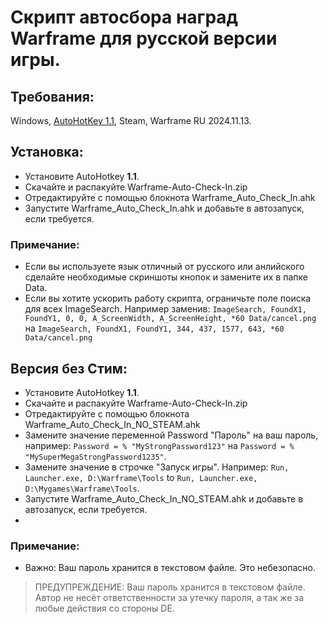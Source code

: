 # Скрипт автосбора наград Warframe для русской версии игры.
## Требования:
Windows, [AutoHotKey 1.1](https://www.autohotkey.com/), Steam, Warframe RU 2024.11.13.

## Установка:
- Установите AutoHotkey __1.1__.
- Скачайте и распакуйте Warframe-Auto-Check-In.zip
- Отредактируйте с помощью блокнота Warframe_Auto_Check_In.ahk
- Запустите Warframe_Auto_Check_In.ahk и добавьте в автозапуск, если требуется.

### Примечание:
- Если вы используете язык отличный от русского или анлийского сделайте необходимые скриншоты кнопок и замените их в папке Data.
- Если вы хотите ускорить работу скрипта, ограничьте поле поиска для всех ImageSearch. Например заменив: `ImageSearch, FoundX1, FoundY1, 0, 0, A_ScreenWidth, A_ScreenHeight, *60 Data/cancel.png` на `ImageSearch, FoundX1, FoundY1, 344, 437, 1577, 643, *60 Data/cancel.png`

## Версия без Стим:
- Установите AutoHotkey __1.1__.
- Скачайте и распакуйте Warframe-Auto-Check-In.zip
- Отредактируйте с помощью блокнота Warframe_Auto_Check_In_NO_STEAM.ahk
- Замените значение переменной Password "Пароль" на ваш пароль, например: `Password = % "MyStrongPassword123"` на `Password = % "MySuperMegaStrongPassword1235"`.
- Замените значение в строчке "Запуск игры". Например: `Run, Launcher.exe, D:\Warframe\Tools` to `Run, Launcher.exe, D:\Mygames\Warframe\Tools`.
- Запустите Warframe_Auto_Check_In_NO_STEAM.ahk и добавьте в автозапуск, если требуется.
- 
### Примечание:
- Важно: Ваш пароль хранится в текстовом файле. Это небезопасно.
  
> ПРЕДУПРЕЖДЕНИЕ: Ваш пароль хранится в текстовом файле. Автор не несёт ответственности за утечку пароля, а так же за любые действия со стороны DE.
